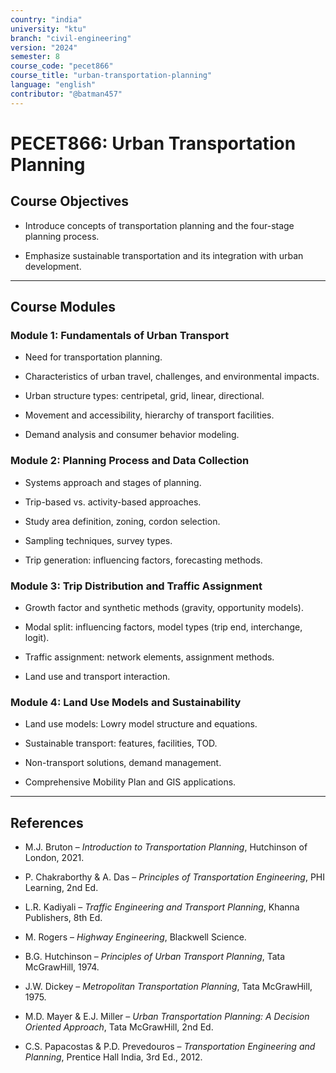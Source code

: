 ```yaml
---
country: "india"
university: "ktu"
branch: "civil-engineering"
version: "2024"
semester: 8
course_code: "pecet866"
course_title: "urban-transportation-planning"
language: "english"
contributor: "@batman457"
---
```


# PECET866: Urban Transportation Planning

## Course Objectives

- Introduce concepts of transportation planning and the four-stage planning process.

- Emphasize sustainable transportation and its integration with urban development.

---

## Course Modules

### Module 1: Fundamentals of Urban Transport

- Need for transportation planning.

- Characteristics of urban travel, challenges, and environmental impacts.

- Urban structure types: centripetal, grid, linear, directional.

- Movement and accessibility, hierarchy of transport facilities.

- Demand analysis and consumer behavior modeling.

### Module 2: Planning Process and Data Collection

- Systems approach and stages of planning.

- Trip-based vs. activity-based approaches.

- Study area definition, zoning, cordon selection.

- Sampling techniques, survey types.

- Trip generation: influencing factors, forecasting methods.

### Module 3: Trip Distribution and Traffic Assignment

- Growth factor and synthetic methods (gravity, opportunity models).

- Modal split: influencing factors, model types (trip end, interchange, logit).

- Traffic assignment: network elements, assignment methods.

- Land use and transport interaction.

### Module 4: Land Use Models and Sustainability

- Land use models: Lowry model structure and equations.

- Sustainable transport: features, facilities, TOD.

- Non-transport solutions, demand management.

- Comprehensive Mobility Plan and GIS applications.

---

## References

- M.J. Bruton – *Introduction to Transportation Planning*, Hutchinson of London, 2021.

- P. Chakraborthy & A. Das – *Principles of Transportation Engineering*, PHI Learning, 2nd Ed.

- L.R. Kadiyali – *Traffic Engineering and Transport Planning*, Khanna Publishers, 8th Ed.

- M. Rogers – *Highway Engineering*, Blackwell Science.

- B.G. Hutchinson – *Principles of Urban Transport Planning*, Tata McGrawHill, 1974.

- J.W. Dickey – *Metropolitan Transportation Planning*, Tata McGrawHill, 1975.

- M.D. Mayer & E.J. Miller – *Urban Transportation Planning: A Decision Oriented Approach*, Tata McGrawHill, 2nd Ed.

- C.S. Papacostas & P.D. Prevedouros – *Transportation Engineering and Planning*, Prentice Hall India, 3rd Ed., 2012.
